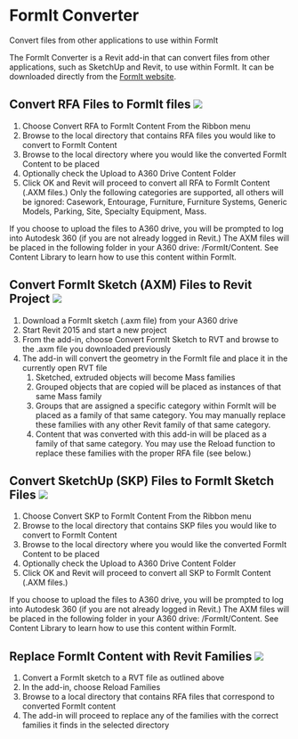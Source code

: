 # FormIt Converter

Convert files from other applications to use within FormIt
 

The FormIt Converter is a Revit add-in that can convert files from other applications, such as SketchUp and Revit, to use within FormIt. It can be downloaded directly from the [FormIt website](http://formit360.autodesk.com/blog/formit-converter/).

## Convert RFA Files to FormIt files ![](Images/GUID-2CC7B106-9414-40FA-BD69-5884ACBA0834-low.png)

1. Choose Convert RFA to FormIt Content From the Ribbon menu
2. Browse to the local directory that contains RFA files you would like to convert to FormIt Content
3. Browse to the local directory where you would like the converted FormIt Content to be placed
4. Optionally check the Upload to A360 Drive Content Folder
5. Click OK and Revit will proceed to convert all RFA to FormIt Content (.AXM files.) Only the following categories are supported, all others will be ignored: Casework, Entourage, Furniture, Furniture Systems, Generic Models, Parking, Site, Specialty Equipment, Mass.

If you choose to upload the files to A360 drive, you will be prompted to log into Autodesk 360 (if you are not already logged in Revit.) The AXM files will be placed in the following folder in your A360 drive: /FormIt/Content. See Content Library to learn how to use this content within FormIt.

## Convert FormIt Sketch (AXM) Files to Revit Project ![](Images/GUID-45D30848-2C40-46BB-AC86-47372BB18DB1-low.png)

1. Download a FormIt sketch (.axm file) from your A360 drive
2. Start Revit 2015 and start a new project
3. From the add-in, choose Convert FormIt Sketch to RVT and browse to the .axm file you downloaded previously
4. The add-in will convert the geometry in the FormIt file and place it in the currently open RVT file 
    1. Sketched, extruded objects will become Mass families
    2. Grouped objects that are copied will be placed as instances of that same Mass family
    3. Groups that are assigned a specific category within FormIt will be placed as a family of that same category. You may manually replace these families with any other Revit family of that same category.
    4. Content that was converted with this add-in will be placed as a family of that same category. You may use the Reload function to replace these families with the proper RFA file (see below.)

## Convert SketchUp (SKP) Files to FormIt Sketch Files ![](Images/GUID-D6CF1FD4-6665-4748-872C-5D2855A84D1D-low.png)

1. Choose Convert SKP to FormIt Content From the Ribbon menu
2. Browse to the local directory that contains SKP files you would like to convert to FormIt Content
3. Browse to the local directory where you would like the converted FormIt Content to be placed
4. Optionally check the Upload to A360 Drive Content Folder
5. Click OK and Revit will proceed to convert all SKP to FormIt Content (.AXM files.)

If you choose to upload the files to A360 drive, you will be prompted to log into Autodesk 360 (if you are not already logged in Revit.) The AXM files will be placed in the following folder in your A360 drive: /FormIt/Content. See Content Library to learn how to use this content within FormIt.

## Replace FormIt Content with Revit Families ![](Images/GUID-B9500378-87F8-4458-858D-42A451164228-low.png)

1. Convert a FormIt sketch to a RVT file as outlined above
2. In the add-in, choose Reload Families
3. Browse to a local directory that contains RFA files that correspond to converted FormIt content
4. The add-in will proceed to replace any of the families with the correct families it finds in the selected directory
